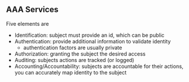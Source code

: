 ## AAA Services
Five elements are
- Identification: subject must provide an id, which can be public
- Authentication: provide additional information to validate identity
  - authentication factors are usually private
- Authorization: granting the subject the desired access
- Auditing: subjects actions are tracked (or logged)
- Accounting/Accountability: subjects are accountable for their actions, you can accurately map identity to the subject
